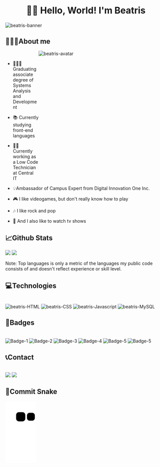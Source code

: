 <h1 align="center">👋🏻 Hello, World! I'm Beatris </h1>

<img align="center" alt="beatris-banner" src="https://i.imgur.com/yjOOySH.png">


<h2 align="left">🙋🏻‍♀️About me </h2> <img align="right" alt="beatris-avatar" height="400" width="400" src="https://i.imgur.com/s3TTsOr.png">
<div style-"display:inline_block"><br>

- 👩🏻‍🎓Graduating associate degree of Systems Analysis and Development

- 📚 Currently studying front-end languages

- 👩‍💻 Currently working as a Low Code Technician at Central IT

- 💡Ambassador of Campus Expert from Digital Innovation One Inc.

- 🎮 I like videogames, but don't really know how to play

- 🎶 I like rock and pop

- 🍿 And I also like to watch tv shows
</div>

 <h2 align="left">📈Github Stats</h2>
<div>                                                                                                       
  <img height="165em" src="https://github-readme-stats.vercel.app/api?username=beatrisantunes&show_icons=true&theme=tokyonight&include_all_commits=true&count_private=true"/>
  <img height="165em" src="https://github-readme-stats.vercel.app/api/top-langs/?username=beatrisantunes&layout=compact&langs_count=7&theme=tokyonight"/>  
</div> 
                                                                                                                   
  Note: Top languages is only a metric of the languages my public code consists of and doesn't reflect experience or skill level. 
   
<h2 align="left"> 💻Technologies </h2>
<div style-"display:inline_block"><br>
          <img align="center" alt="beatris-HTML" height="50" width="50" src="https://cdn.jsdelivr.net/gh/devicons/devicon/icons/html5/html5-original.svg"/>
          <img align="center" alt="beatris-CSS" height="50" width="50" src="https://cdn.jsdelivr.net/gh/devicons/devicon/icons/css3/css3-original.svg"/>
          <img align="center" alt="beatris-Javascript" height="50" width="50" src="https://cdn.jsdelivr.net/gh/devicons/devicon/icons/javascript/javascript-original.svg"/>
          <img align="center" alt="beatris-MySQL" height="50" width="50" src="https://cdn.jsdelivr.net/gh/devicons/devicon/icons/mysql/mysql-original.svg"/>
   </div>
        
        
  <h2 align="left"> 📛Badges </h2>
 <div style-"display:inline_block"><br>
   <img align="center" alt="Badge-1" height="100" width="100" src="https://i.imgur.com/7HyeKR2.png"/>
   <img align="center" alt="Badge-2" height="100" width="100" src="https://i.imgur.com/3wADUjD.png"/>
   <img align="center" alt="Badge-3" height="100" width="100" src="https://i.imgur.com/CC7660l.png"/>
   <img align="center" alt="Badge-4" height="100" width="100" src="https://i.imgur.com/lcL9KM2.png"/>
   <img align="center" alt="Badge-5" height="100" width="100" src="https://i.imgur.com/6cJOJm9.png"/> 
   <img align="center" alt="Badge-5" height="100" width="100" src="https://i.imgur.com/w6P6ME3.png"/>
  </div>
  
 <h2 align="left"> 📞Contact </h2>
  <div style-"display:inline_block"><br>     
  <a href="https://www.linkedin.com/in/beatrisantunessilva/" target="_blank"><img src="https://img.shields.io/badge/-LinkedIn-%230077B5?style=for-the-badge&logo=linkedin&logoColor=white" target="_blank"></a> 
   <a href = "mailto:beatris.antunes2012@gmail.com"><img src="https://img.shields.io/badge/-Gmail-%23333?style=for-the-badge&logo=gmail&logoColor=white" target="_blank"></a>
  </div>
  
   <h2 align="left"> 🐍Commit Snake </h2>
   
![Snake animation](https://github.com/beatrisantunes/beatrisantunes/blob/output/github-contribution-grid-snake.svg)
